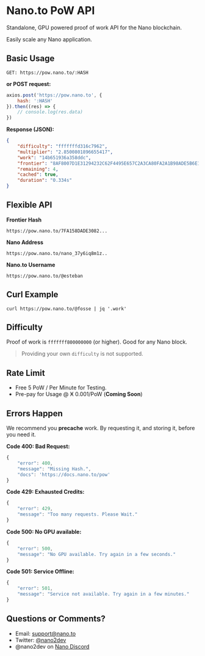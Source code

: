 # Nano.to PoW API

Standalone, GPU powered proof of work API for the Nano blockchain.

Easily scale any Nano application.

## Basic Usage

```text
GET: https://pow.nano.to/:HASH
```
**or POST request:**
```javascript
axios.post('https://pow.nano.to', { 
    hash: ':HASH'
}).then((res) => {
    // console.log(res.data)
})
```
**Response (JSON):**
```json
{
    "difficulty": "fffffffd316c7962",
    "multiplier": "2.8500801896655417",
    "work": "14b651936a358ddc",
    "frontier": "8AF8007D1E31294232C62F4495E657C2A3CA80FA2A1B98ADE5B6E1336C722EC6",
    "remaining": 4,
    "cached": true,
    "duration": "0.334s"
}
```

## Flexible API

**Frontier Hash**

```text
https://pow.nano.to/7FA158DADE3082...
```

**Nano Address**

```text
https://pow.nano.to/nano_37y6iq8m1z..
```

**Nano.to Username**

```text
https://pow.nano.to/@esteban
```

## Curl Example

```
curl https://pow.nano.to/@fosse | jq '.work'
```

## Difficulty

Proof of work is  ```fffffff800000000``` (or higher). Good for any Nano block.

> Providing your own ```difficulty``` is not supported.

## Rate Limit

- Free 5 PoW / Per Minute for Testing.
- Pre-pay for Usage @ Ӿ 0.001/PoW (**Coming Soon**)

## Errors Happen

We recommend you **precache** work. By requesting it, and storing it, before you need it.

**Code 400: Bad Request:**

```js
{ 
    "error": 400,  
    "message": "Missing Hash.",
    "docs": 'https://docs.nano.to/pow'
}
```

**Code 429: Exhausted Credits:**

```js
{
    "error": 429,
    "message": "Too many requests. Please Wait."
}
```

**Code 500: No GPU available:**

```js
{
    "error": 500, 
    "message": "No GPU available. Try again in a few seconds."
}
```

**Code 501: Service Offline:**

```js
{
    "error": 501, 
    "message": "Service not available. Try again in a few minutes."
}
```

## Questions or Comments? 

- Email: support@nano.to
- Twitter: [@nano2dev](https://twitter.com/nano2dev)
- @nano2dev on [Nano Discord](https://discord.com/invite/RNAE2R9) 